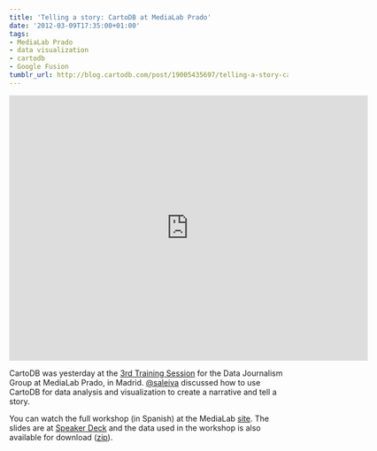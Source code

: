 ```yaml
---
title: 'Telling a story: CartoDB at MediaLab Prado'
date: '2012-03-09T17:35:00+01:00'
tags:
- MediaLab Prado
- data visualization
- cartodb
- Google Fusion
tumblr_url: http://blog.cartodb.com/post/19005435697/telling-a-story-cartodb-at-medialab-prado
---
```

<iframe frameborder="0" height="480" src="http://player.vimeo.com/video/38232915?title=0&amp;byline=0&amp;portrait=0&amp;color=ffffff" width="648"></iframe>

CartoDB was yesterday at the <a href="http://medialab-prado.es/article/sesion_formativa_periodismo_datos_visualizacion">3rd Training Session</a> for the Data Journalism Group at MediaLab Prado, in Madrid. <a href="https://twitter.com/#!/saleiva">@saleiva</a> discussed how to use CartoDB for data analysis and visualization to create a narrative and tell a story.

You can watch the full workshop (in Spanish) at the MediaLab <a href="http://medialab-prado.es/mmedia/8808/view">site</a>. The slides are at <a href="http://speakerdeck.com/u/saleiva/p/cartodb-at-medialabprado">Speaker Deck</a> and the data used in the workshop is also available for download (<a href="http://dl.dropbox.com/u/538411/grupoperiodismodedatos.zip">zip</a>).

